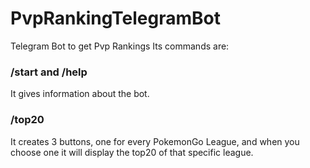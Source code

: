 # PvpRankingTelegramBot
 Telegram Bot to get Pvp Rankings
 Its commands are: 
### /start and /help
It gives information about the bot.
### /top20
It creates 3 buttons, one for every PokemonGo League, 
and when you choose one it will display the top20 of that specific league.
